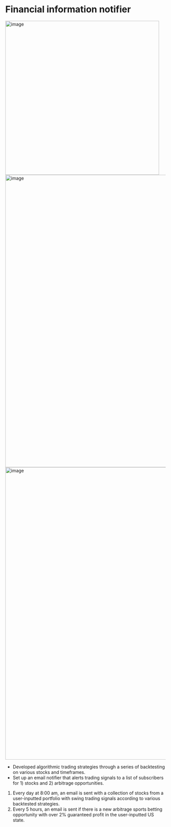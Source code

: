 # Financial information notifier

<img width="483" alt="image" src="https://user-images.githubusercontent.com/102631336/209899364-32d5e60a-669c-463a-a9bf-699bd7da12c2.png">

<img width="917" alt="image" src="https://user-images.githubusercontent.com/102631336/207751902-5ef50fdb-41cc-499a-b66c-8effbe9ea6c1.png">

<img width="917" alt="image" src="https://user-images.githubusercontent.com/102631336/207750115-4c0c528a-414b-4748-9595-4b9d1b824bf2.png">


- Developed algorithmic trading strategies through a series of backtesting on various stocks and timeframes.
- Set up an email notifier that alerts trading signals to a list of subscribers for 1) stocks and 2) arbitrage opportunities.

1) Every day at 8:00 am, an email is sent with a collection of stocks from a user-inputted portfolio with swing trading signals according to various backtested strategies.
2) Every 5 hours, an email is sent if there is a new arbitrage sports betting opportunity with over 2% guaranteed profit in the user-inputted US state.
